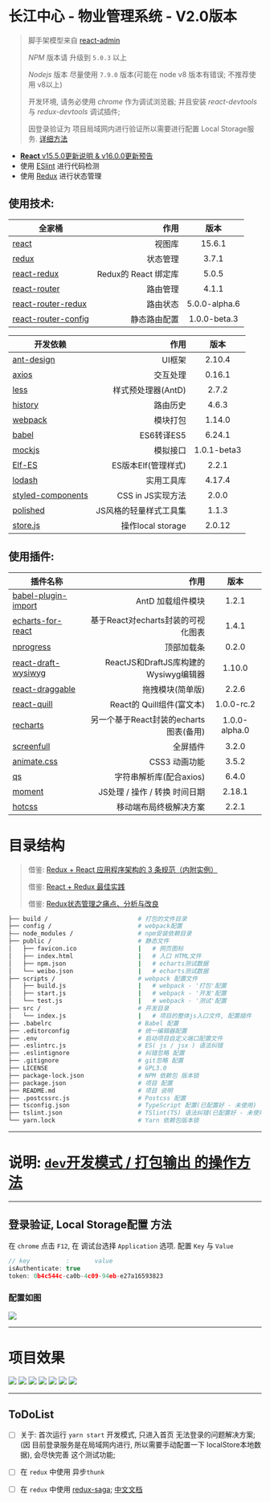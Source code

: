 # 长江中心 - 物业管理系统 - V2.0版本

> 脚手架模型来自 [react-admin](https://github.com/yezihaohao/react-admin)
>
> *NPM* 版本请 升级到 `5.0.3` 以上
>
> *Nodejs* 版本 尽量使用 `7.9.0` 版本(可能在 node v8 版本有错误; 不推荐使用 v8以上)
>
> 开发环境, 请务必使用 *chrome* 作为调试浏览器; 并且安装 *react-devtools* 与 *redux-devtools* 调试插件;
>
> 因登录验证为 项目局域网内进行验证所以需要进行配置 Local Storage服务. [详细方法](#auth)

* [**React** v15.5.0更新说明 & v16.0.0更新预告](https://zhuanlan.zhihu.com/p/26250968)
* 使用 [ESlint](http://eslint.cn/) 进行代码检测
* 使用 [Redux](http://cn.redux.js.org/) 进行状态管理

## 使用技术:
| 全家桶                                                 | 作用                |  版本   |
| --------                                              | -----:              | :----:  |
| [react](https://facebook.github.io/react/)            | 视图库              | 15.6.1  |
| [redux](http://cn.redux.js.org/)                      | 状态管理             | 3.7.1  |
| [react-redux](http://cn.redux.js.org/docs/react-redux/index.html)                      | Redux的 React 绑定库             | 5.0.5  |
| [react-router](https://reacttraining.cn/)             | 路由管理            |  4.1.1 |
| [react-router-redux](https://github.com/ReactTraining/react-router/tree/master/packages/react-router-redux)       | 路由状态            |  5.0.0-alpha.6 |
| [react-router-config](https://github.com/ReactTraining/react-router/tree/master/packages/react-router-config)     | 静态路由配置            |  1.0.0-beta.3 |


| 开发依赖                                               | 作用                |  版本   |
| --------                                              | -----:              | :----:  |
| [ant-design](https://ant.design/index-cn)              | UI框架              | 2.10.4  |
| [axios](https://github.com/mzabriskie/axios)          | 交互处理            |  0.16.1  |
| [less](http://www.bootcss.com/p/lesscss/)             | 样式预处理器(AntD)  |  2.7.2  |
| [history](https://github.com/reacttraining/history)   | 路由历史  |  4.6.3  |
| [webpack](https://doc.webpack-china.org/)             | 模块打包            | 1.14.0  |
| [babel](http://babeljs.cn/)                           | ES6转译ES5          |  6.24.1  |
| [mockjs](http://mockjs.com/)                          | 模拟接口            |  1.0.1-beta3  |
| [Elf-ES]()                                            | ES版本Elf(管理样式) | 2.2.1 |
| [lodash](https://wizardforcel.gitbooks.io/lodash-doc-45/content/)   | 实用工具库  |  4.17.4  |
| [styled-components](https://www.styled-components.com/)   | CSS in JS实现方法  |  2.0.0  |
| [polished](https://polished.js.org/)   | JS风格的轻量样式工具集  |  1.1.3  |
| [store.js](https://github.com/marcuswestin/store.js)   | 操作local storage  |  2.0.12  |

## 使用插件:
| 插件名称                                                                     | 作用                                           |   版本  |
| --------                                                                     | -----:                                        | :-----: |
| [babel-plugin-import](https://github.com/ant-design/babel-plugin-import)     | AntD 加载组件模块                              | 1.2.1  |
| [echarts-for-react](https://github.com/hustcc/echarts-for-react)             | 基于React对echarts封装的可视化图表              | 1.4.1  |
| [nprogress](https://github.com/rstacruz/nprogress)                           | 顶部加载条                                     | 0.2.0  |
| [react-draft-wysiwyg](https://github.com/jpuri/react-draft-wysiwyg)          | ReactJS和DraftJS库构建的Wysiwyg编辑器          | 1.10.0  |
| [react-draggable](https://github.com/mzabriskie/react-draggable)             | 拖拽模块(简单版)                               | 2.2.6  |
| [react-quill](https://github.com/zenoamaro/react-quill)                      | React的 Quill组件(富文本)                      | 1.0.0-rc.2  |
| [recharts](https://github.com/recharts/recharts)                             | 另一个基于React封装的echarts图表(备用)          | 1.0.0-alpha.0  |
| [screenfull](https://github.com/sindresorhus/screenfull.js)                  | 全屏插件                                       | 3.2.0  |
| [animate.css](https://daneden.github.io/animate.css/)                        | CSS3 动画功能                                  | 3.5.2  |
| [qs](https://github.com/ljharb/qs)                                           | 字符串解析库(配合axios)                         | 6.4.0  |
| [moment](https://momentjs.com/)                                              | JS处理 / 操作 / 转换 时间日期                   | 2.18.1  |
| [hotcss](https://github.com/imochen/hotcss)                                  | 移动端布局终极解决方案                          | 2.2.1 |

# 目录结构
> 借鉴: [Redux + React 应用程序架构的 3 条规范（内附实例）](https://zhuanlan.zhihu.com/p/21490605)
>
> 借鉴: [React + Redux 最佳实践](https://github.com/sorrycc/blog/issues/1)
>
> 借鉴: [Redux状态管理之痛点、分析与改良](https://segmentfault.com/a/1190000009540007)

```bash
├── build /                         # 打包的文件目录
├── config /                        # webpack配置
├—— node_modules /                  # npm安装依赖目录
├── public /                        # 静态文件
│   ├── favicon.ico                 |   # 网页图标
│   ├── index.html                  |   # 入口 HTML文件
│   ├── npm.json                    |   # echarts测试数据
│   └── weibo.json                  |   # echarts测试数据
├── scripts /                       # webpack 配置文件
│   ├── build.js                    |   # webpack - '打包'配置
│   ├── start.js                    |   # webpack - '开发'配置
│   └── test.js                     |   # webpack - '测试'配置
├── src /                           # 开发目录
│   └── index.js                    |   # 项目的整体js入口文件, 配置插件
├── .babelrc                        # Babel 配置
├── .editorconfig                   # 统一编辑器配置
├── .env                            # 启动项目自定义端口配置文件
├── .eslintrc.js                    # ES( js / jsx ) 语法纠错
├── .eslintignore                   # 纠错忽略 配置
├── .gitignore                      # git忽略 配置
├── LICENSE                         # GPL3.0
├── package-lock.json               # NPM 依赖包 版本锁
├── package.json                    # 项目 配置
├── README.md                       # 项目 说明
├── .postcssrc.js                   # Postcss 配置
├── tsconfig.json                   # TypeScript 配置(已配置好 - 未使用)
├── tslint.json                     # TSlint(TS) 语法纠错(已配置好 - 未使用)
└── yarn.lock                       # Yarn 依赖包版本锁
```

***

# 说明: [`dev`开发模式 / 打包输出 的操作方法](./docs/打包输出&开发模式.md)

***

## 登录验证, Local Storage配置 方法

在 `chrome` 点击 `F12`, 在 调试台选择 `Application` 选项. 配置 `Key` 与 `Value`

```js
// key          :       value
isAuthenticate: true
token: 0b4c544c-ca0b-4c09-94eb-e27a16593823
```

### **配置如图**

![](./docs/Auth.png)

***

# **项目效果**

![](./docs/1.png)
![](./docs/2.jpg)
![](./docs/3.jpg)
![](./docs/4.jpg)
![](./docs/5.jpg)
![](./docs/6.jpg)
![](./docs/7.jpg)

***

## **ToDoList**
- [ ] 关于: 首次运行 `yarn start` 开发模式, 只进入首页 无法登录的问题解决方案;(因 目前登录服务是在局域网内进行, 所以需要手动配置一下 localStore本地数据), 会尽快完善 这个测试功能;
- [ ] 在 `redux` 中使用 异步`thunk`
- [ ] 在 `redux` 中使用 [redux-saga](https://github.com/redux-saga/redux-saga); [中文文档](http://leonshi.com/redux-saga-in-chinese/)


